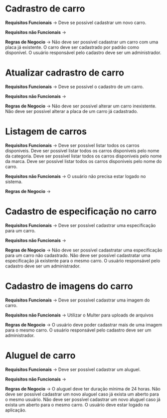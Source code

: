 # Cadrastro de carro

**Requisitos Funcionais** ->
Deve se possivel cadastrar um novo carro.

**Requisitos não Funcionais** ->

**Regras de Negocio** ->
Não deve ser possivel cadastrar um carro com uma placa já existente.
O carro deve ser cadastrado por padrão como disponível.
O usuário responsável pelo cadastro deve ser um administrador.

# Atualizar cadrastro de carro

**Requisitos Funcionais** ->
Deve se possivel o cadastro de um carro.

**Requisitos não Funcionais** ->

**Regras de Negocio** ->
Não deve ser possivel alterar um carro inexistente.
Não deve ser possivel alterar a placa de um carro já cadastrado.

# Listagem de carros

**Requisitos Funcionais** ->
Deve ser possível listar todos os carros disponiveis.
Deve ser possível listar todos os carros disponiveis pelo nome da categoria.
Deve ser possível listar todos os carros disponiveis pelo nome da marca.
Deve ser possível listar todos os carros disponiveis pelo nome do carro.

**Requisitos não Funcionais** ->
O usuário não precisa estar logado no sistema.

**Regras de Negocio** ->

# Cadastro de especificação no carro

**Requisitos Funcionais** ->
Deve ser possível cadastrar uma especificação para um carro.

**Requisitos não Funcionais** ->

**Regras de Negocio** ->
Não deve ser possível cadastratar uma especificação para um carro não cadastrado.
Não deve ser possível cadastratar uma especificação já existente para o mesmo carro.
O usuário responsável pelo cadastro deve ser um administrador.

# Cadastro de imagens do carro

**Requisitos Funcionais** ->
Deve ser possível cadastrar uma imagem do carro.

**Requisitos não Funcionais** ->
Utilizar o Multer para uploads de arquivos

**Regras de Negocio** ->
O usuário deve poder cadastrar mais de uma imagem para o mesmo carro.
O usuário responsável pelo cadastro deve ser um administrador.

# Aluguel de carro

**Requisitos Funcionais** ->
Deve ser possível cadastrar um aluguel.

**Requisitos não Funcionais** ->

**Regras de Negocio** ->
O aluguel deve ter duração mínima de 24 horas.
Não deve ser possível cadastrar um novo aluguel caso já exista um aberto para o mesmo usuário.
Não deve ser possível cadastrar um novo aluguel caso já exista um aberto para o mesmo carro.
O usuário deve estar logado na aplicação.
